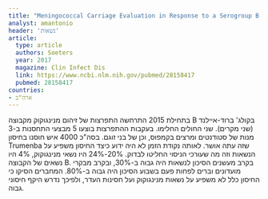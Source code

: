 ```yaml
---
title: "Meningococcal Carriage Evaluation in Response to a Serogroup B Meningococcal Disease Outbreak and Mass Vaccination Campaign at a College-Rhode Island, 2015-2016"
analyst: amantonio
header: 'נשאות'
article:
  type: article
  authors: Soeters
  year: 2017
  magazine: Clin Infect Dis
  link: https://www.ncbi.nlm.nih.gov/pubmed/28158417
  pubmed: 28158417
countries:
- ארה"ב
---
```


בתחילת 2015 התרחשה התפרצות של זיהום מנינגוקוק מקבוצה B בקולג' ברוד-איילנד (שני מקרים). שני החולים החלימו.
בעקבות ההתפרצות בוצעו 5 מבצעי התחסנות ב-3 מנות של סטודנטים ומרצים בקמפוס, וכן של בני זוגם. בסה"כ 4000 איש חוסנו בחיסון Trumenba שזה עתה אושר.
לאותה נקודת הזמן לא היה ידוע כיצד החיסון משפיע על הנשאות וזה מה שעורכי הניסוי החליטו לבדוק.
20%-24% היו נשאי מנינגוקוק, 4% היו נשאים של הקבוצה B. בקרב מעשנים הסיכון לנשאות היה גבוה ב-30%, ובקרב מבקרי מועדונים וברים לפחות פעם בשבוע הסיכון היה גבוה ב-80%.
המחברים הסיקו כי החיסון כלל לא משפיע על נשאות מנינגוקוק ועל חסינות העדר, ולפיכך נדרש היקף חיסוני גבוה.
